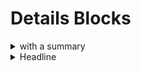 # Details Blocks

<details>
<summary>with a summary</summary>
some more text with a summary
</details>

<details>
<summary>  Headline  </summary>
  Breaking News! The Earth is round. ;-)
</details>
